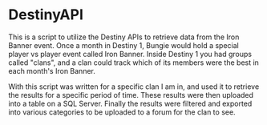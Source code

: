 # DestinyAPI

This is a script to utilize the Destiny APIs to retrieve data from the Iron Banner event.  Once a month in Destiny 1, Bungie would hold a special player vs player event called Iron Banner.  Inside Destiny 1 you had groups called "clans", and a clan could track which of its members were the best in each month's Iron Banner.

With this script was written for a specific clan I am in, and used it to retrieve the results for a specific period of time.  These results were then uploaded into a table on a SQL Server.  Finally the results were filtered and exported into various categories to be uploaded to a forum for the clan to see.
